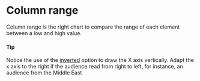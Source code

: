# Column range
Column range is the right chart to compare the range of each element between a low and high value.

#### Tip
Notice the use of the [inverted](http://api.highcharts.com/highcharts/chart.inverted) option to draw the X axis vertically.
Adapt the x axis to the right if the audience read from right to left, for instance, an audience from the Middle East